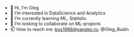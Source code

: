 - 👋 Hi, I’m Oleg
- 👀 I’m interested in DataScience and Analytics
- 🌱 I’m currently learning ML, Statistic
- 💞️ I’m looking to collaborate on ML-projects
- 📫 How to reach me: bos1988@yandex.ru; @Oleg_Budin

<!---
bos1988/bos1988 is a ✨ special ✨ repository because its `README.md` (this file) appears on your GitHub profile.
You can click the Preview link to take a look at your changes.
--->
